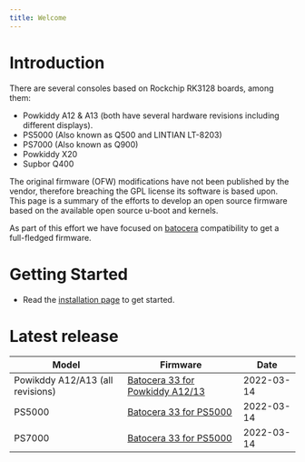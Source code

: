 ```yaml
---
title: Welcome
---
```


# Introduction 
There are several consoles based on Rockchip RK3128 boards, among them:
* Powkiddy A12 & A13 (both have several hardware revisions including different
  displays).
* PS5000 (Also known as Q500 and LINTIAN LT-8203)
* PS7000 (Also known as Q900)
* Powkiddy X20
* Supbor Q400

The original firmware (OFW) modifications have not been published by the vendor,
therefore breaching the GPL license its software is based upon. This page is a
summary of the efforts to develop an open source firmware based on the available
open source u-boot and kernels.

As part of this effort we have focused on [batocera](https://batocera.org) compatibility to get a full-fledged firmware.

# Getting Started

* Read the [installation page](https://rk3128-cfw.github.io/01_getting_started/1_Installation/) to get started.

# Latest release

| Model | Firmware | Date |
|-------|----------|------|
| Powikddy A12/A13 (all revisions) | [Batocera 33 for Powkiddy A12/13](https://github.com/RK3128-CFW/rk3128-cfw.github.io/releases/tag/a13_batocera_33_alpha_2) | 2022-03-14 |
| PS5000 | [Batocera 33 for PS5000](https://github.com/RK3128-CFW/rk3128-cfw.github.io/releases/tag/ps5000_batocera_33_alpha_1) | 2022-03-14 |
| PS7000 | [Batocera 33 for PS5000](https://github.com/RK3128-CFW/rk3128-cfw.github.io/releases/tag/ps7000_batocera_33_alpha_1) | 2022-03-14 |
